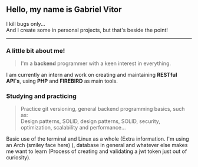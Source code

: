 ## Hello, my name is Gabriel Vitor

I kill bugs only...  
And I create some in personal projects, but that's beside the point!

---

### A little bit about me!

>I'm a **backend** programmer with a keen interest in everything.  

I am currently an intern and work on creating and maintaining **RESTful API`s**, using **PHP** and **FIREBIRD** as main tools.

### Studying and practicing

> Practice git versioning, general backend programming basics, such as:  
> Design patterns, SOLID, design patterns, SOLID, security, optimization, scalability and performance...

Basic use of the terminal and Linux as a whole (Extra information. I'm using an Arch (smiley face here) ), database in general and whatever else makes me want to learn (Process of creating and validating a jwt token just out of curiosity).

